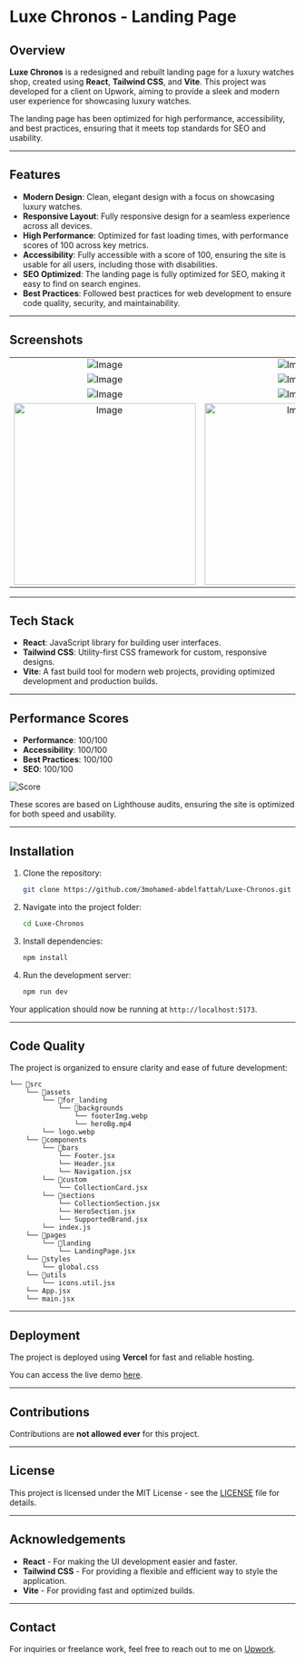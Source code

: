 # Luxe Chronos - Landing Page

## Overview

**Luxe Chronos** is a redesigned and rebuilt landing page for a luxury watches shop, created using **React**, **Tailwind CSS**, and **Vite**. This project was developed for a client on Upwork, aiming to provide a sleek and modern user experience for showcasing luxury watches.

The landing page has been optimized for high performance, accessibility, and best practices, ensuring that it meets top standards for SEO and usability. 

---

## Features

- **Modern Design**: Clean, elegant design with a focus on showcasing luxury watches.
- **Responsive Layout**: Fully responsive design for a seamless experience across all devices.
- **High Performance**: Optimized for fast loading times, with performance scores of 100 across key metrics.
- **Accessibility**: Fully accessible with a score of 100, ensuring the site is usable for all users, including those with disabilities.
- **SEO Optimized**: The landing page is fully optimized for SEO, making it easy to find on search engines.
- **Best Practices**: Followed best practices for web development to ensure code quality, security, and maintainability.

---

## Screenshots

 <table align="center">
  <tr align='center'>
    <td><img src="https://github.com/user-attachments/assets/d683d129-0a4d-4c05-a95d-fc1b63ad708e" alt="Image" /></td>
    <td><img src="https://github.com/user-attachments/assets/b34c2956-afb6-45d7-9fa8-d568dba2311c" alt="Image" /></td>
  </tr>
  <tr align='center'>
    <td><img src="https://github.com/user-attachments/assets/5de93f63-add6-447f-b284-b1091d00edc7" alt="Image" /></td>
    <td><img src="https://github.com/user-attachments/assets/fd95e800-7ffc-4157-b553-77bb7026d54f" alt="Image" /></td>
  </tr>
  <tr align='center'>
    <td><img src="https://github.com/user-attachments/assets/77417e9d-1078-4026-b141-ed3376460a3e" alt="Image" /></td>
    <td><img src="https://github.com/user-attachments/assets/aab28a99-655c-4c27-a632-8aff811964ed" alt="Image" /></td>
  </tr>
  <tr align='center'>
    <td><img width='320px' src="https://github.com/user-attachments/assets/1272cc78-39a6-4e7b-bea2-ea25786a7aaa" alt="Image" /></td>
    <td><img width='320px' src="https://github.com/user-attachments/assets/46d7d1d4-d105-44ff-a8cb-2c061a5326b3" alt="Image" /></td>
  </tr>
</table>

---

## Tech Stack

- **React**: JavaScript library for building user interfaces.
- **Tailwind CSS**: Utility-first CSS framework for custom, responsive designs.
- **Vite**: A fast build tool for modern web projects, providing optimized development and production builds.

---

## Performance Scores

- **Performance**: 100/100
- **Accessibility**: 100/100
- **Best Practices**: 100/100
- **SEO**: 100/100

![Score](https://github.com/user-attachments/assets/491ddbb7-61c2-461d-8306-8d0f00b38625)

These scores are based on Lighthouse audits, ensuring the site is optimized for both speed and usability.

---

## Installation

1. Clone the repository:
   ```bash
   git clone https://github.com/3mohamed-abdelfattah/Luxe-Chronos.git
   ```

2. Navigate into the project folder:
   ```bash
   cd Luxe-Chronos
   ```

3. Install dependencies:
   ```bash
   npm install
   ```

4. Run the development server:
   ```bash
   npm run dev
   ```

Your application should now be running at `http://localhost:5173`.

---

## Code Quality

The project is organized to ensure clarity and ease of future development:

```
└── 📁src
    └── 📁assets
        └── 📁for_landing
            └── 📁backgrounds
                └── footerImg.webp
                └── heroBg.mp4
        └── logo.webp
    └── 📁components
        └── 📁bars
            └── Footer.jsx
            └── Header.jsx
            └── Navigation.jsx
        └── 📁custom
            └── CollectionCard.jsx
        └── 📁sections
            └── CollectionSection.jsx
            └── HeroSection.jsx
            └── SupportedBrand.jsx
        └── index.js
    └── 📁pages
        └── 📁landing
            └── LandingPage.jsx
    └── 📁styles
        └── global.css
    └── 📁utils
        └── icons.util.jsx
    └── App.jsx
    └── main.jsx
```
---

## Deployment

The project is deployed using **Vercel** for fast and reliable hosting.

You can access the live demo [here](https://luxe-chronos.vercel.app/).

---

## Contributions

Contributions are **not allowed ever** for this project.

---

## License

This project is licensed under the MIT License - see the [LICENSE](LICENSE) file for details.

---

## Acknowledgements

- **React** - For making the UI development easier and faster.
- **Tailwind CSS** - For providing a flexible and efficient way to style the application.
- **Vite** - For providing fast and optimized builds.

---

## Contact

For inquiries or freelance work, feel free to reach out to me on [Upwork](https://www.upwork.com/fl/~019d1b98220787822b?mp_source=share).
